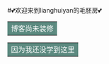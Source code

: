 #:two_hearts:欢迎来到lianghuiyan的毛胚房:two_hearts:
<table><tr><td bgcolor=5C8A80><font color=white>博客尚未装修</font></td></tr></table>
<table><tr><td bgcolor=5C8A80><font color=white>因为我还没学到这里</font></td></tr></table>
